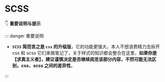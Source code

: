 # SCSS

👇 **重要说明与提示**

::: danger <Badge type='warning'>重要说明</Badge>
- **`SCSS` 简而言之是 `css` 的升级版**，它的功能更强大，本人不想浪费精力去拆开 css 和 scss 它们来做笔记了，关于样式的知识都会整合在这里，**如果你是【求真主义者】，建议谨慎决定是否继续阅览该部分内容，不然可能无法区别，css、scss 之间的差异性**。 
<!-- - sass、scss往往是指 -->
:::